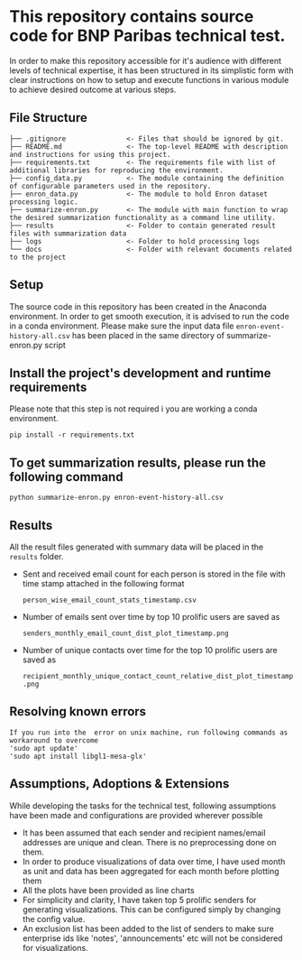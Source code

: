 # This repository contains source code for BNP Paribas technical test.

In order to make this repository accessible for it's audience with different levels of technical expertise, it has been structured in its simplistic form with clear instructions on how to setup and execute functions in various module to achieve desired outcome at various steps.

## File Structure

```
├── .gitignore               <- Files that should be ignored by git.
├── README.md                <- The top-level README with description and instructions for using this project.
├── requirements.txt         <- The requirements file with list of additional libraries for reproducing the environment.
├── config_data.py           <- The module containing the definition of configurable parameters used in the repository.
├── enron_data.py            <- The module to hold Enron dataset processing logic.
├── summarize-enron.py       <- The module with main function to wrap the desired summarization functionality as a command line utility.
├── results			         <- Folder to contain generated result files with summarization data
├── logs			         <- Folder to hold processing logs
└── docs			         <- Folder with relevant documents related to the project
```
## Setup
   The source code in this repository has been created in the Anaconda environment. In order to get smooth execution, it is advised to run the code in a conda environment.
   Please make sure the input data file `enron-event-history-all.csv` has been placed in the same directory of summarize-enron.py script
   
## Install the project's development and runtime requirements
   Please note that this step is not required i you are working a conda environment.
   
    pip install -r requirements.txt

## To get summarization results, please run the following command

    python summarize-enron.py enron-event-history-all.csv
  
## Results
   All the result files generated with summary data will be placed in the `results` folder.
  
* Sent and received email count for each person is stored in the file with time stamp attached in the following format
    
    `person_wise_email_count_stats_timestamp.csv`

* Number of emails sent over time by top 10 prolific users are saved as
    
    `senders_monthly_email_count_dist_plot_timestamp.png`

* Number of unique contacts over time for the top 10 prolific users are saved as
    
    `recipient_monthly_unique_contact_count_relative_dist_plot_timestamp.png`
	
## Resolving known errors
	If you run into the  error on unix machine, run following commands as workaround to overcome
	'sudo apt update'
	'sudo apt install libgl1-mesa-glx'
	
## Assumptions, Adoptions & Extensions
   While developing the tasks for the technical test, following assumptions have been made and configurations are provided wherever possible
   * It has been assumed that each sender and recipient names/email addresses are unique and clean. There is no preprocessing done on them.
   * In order to produce visualizations of data over time, I have used month as unit and data has been aggregated for each month before plotting them
   * All the plots have been provided as line charts
   * For simplicity and clarity, I have taken top 5 prolific senders for generating visualizations. This can be configured simply by changing the config value.
   * An exclusion list has been added to the list of senders to make sure enterprise ids like 'notes', 'announcements' etc will not be considered for visualizations.
    
